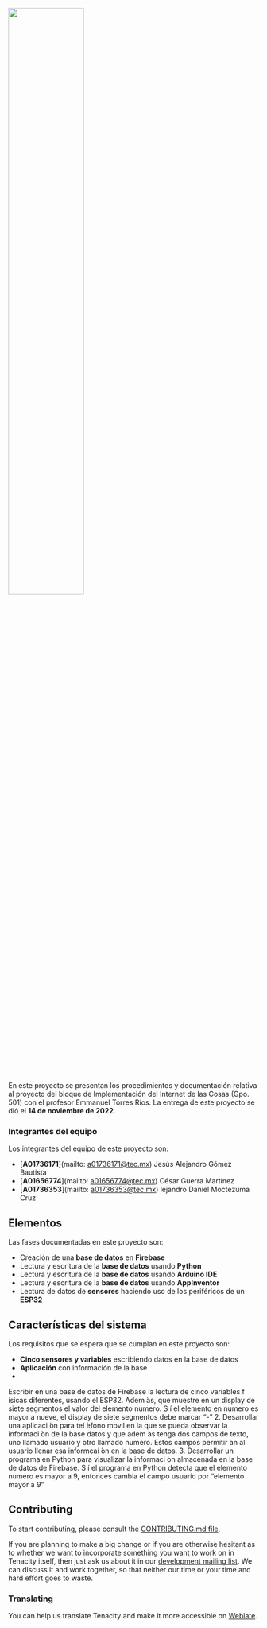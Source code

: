[<img src="https://javier.rodriguez.org.mx/itesm/2014/tecnologico-de-monterrey-blue.png" width=55% height=55%>](https://tec.mx/es)


En este proyecto se presentan los procedimientos y documentación relativa al proyecto del bloque de Implementación del Internet de las Cosas (Gpo. 501) con el profesor Emmanuel Torres Ríos. La entrega de este proyecto se dió el **14 de noviembre de 2022**.

### Integrantes del equipo

Los integrantes del equipo de este proyecto son:

- [**A01736171**](mailto: a01736171@tec.mx) Jesús Alejandro Gómez Bautista
- [**A01656774**](mailto: a01656774@tec.mx) César Guerra Martínez
- [**A01736353**](mailto: a01736353@tec.mx) lejandro Daniel Moctezuma Cruz

## Elementos

Las fases documentadas en este proyecto son:

- Creación de una **base de datos** en **Firebase**
- Lectura y escritura de la **base de datos** usando **Python**
- Lectura y escritura de la **base de datos** usando **Arduino IDE**
- Lectura y escritura de la **base de datos** usando **AppInventor**
- Lectura de datos de **sensores** haciendo uso de los periféricos de un **ESP32**

## Características del sistema

Los requisitos que se espera que se cumplan en este proyecto son:

- **Cinco sensores y variables** escribiendo datos en la base de datos
- **Aplicación** con información de la base
- 

Escribir en una base de datos de Firebase la lectura de cinco variables f ́ısicas diferentes, usando el
ESP32. Adem ́as, que muestre en un display de siete segmentos el valor del elemento numero. S ́ı el
elemento en numero es mayor a nueve, el display de siete segmentos debe marcar “-”
2. Desarrollar una aplicaci ́on para tel ́efono movil en la que se pueda observar la informaci ́on de la base
datos y que adem ́as tenga dos campos de texto, uno llamado usuario y otro llamado numero. Estos
campos permitir ́an al usuario llenar esa informcai ́on en la base de datos.
3. Desarrollar un programa en Python para visualizar la informaci ́on almacenada en la base de datos de
Firebase. S ́ı el programa en Python detecta que el elemento numero es mayor a 9, entonces cambia
el campo usuario por “elemento mayor a 9”











## Contributing

To start contributing, please consult the [CONTRIBUTING.md file](CONTRIBUTING.md).

If you are planning to make a big change or if you are otherwise hesitant as to whether we want to incorporate something you want to work on in Tenacity itself, then just ask us about it in our [development mailing list](https://lists.sr.ht/~tenacity/tenacity-dev). We can discuss it and work together, so that neither our time or your time and hard effort goes to waste.

### Translating

You can help us translate Tenacity and make it more accessible on [Weblate](https://hosted.weblate.org/projects/tenacity).
